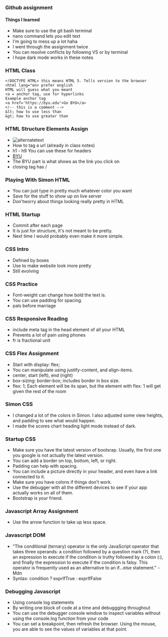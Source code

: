 
### Github assignment ###
   #### Things I learned ####
   * Make sure to use the git bash terminal
   * nano command lets you edit text
   * I'm going to mess up a lot haha
   * I went through the assignment twice
   * You can resolve conflicts by following VS or by terminal
   * I hope dark mode works in these notes
### HTML Class ###
    <!DOCTYPE HTML> this means HTML 5. Tells version to the browser
    <html lang="en> prefer english
    HTML will guess what you meant
    <a = anchor tag, use for hyperlinks
    Example anchor tag
    <a href='https://byu.edu'>Go BYU</a>
    <!-- this is a comment -->
    &lt; how to use less than
    &gt; how to use greater than
### HTML Structure Elements Assign ###
   * <img src="url" alt="alternatetext">
   * How to tag a url (already in class notes)
   * h1 - h9 You can use these for headers
   * <a href="https://byu.edu">BYU</a>
   * The BYU part is what shows as the link you click on
   * closing tag has /
### Playing With Simon HTML ###
   - You can just type in pretty much whatever color you want
   - Save for the stuff to show up on live server
   - Don'tworry about things looking really pretty in HTML
### HTML Startup ###
- Commit after each page
- It is just for structure, it's not meant to be pretty.
- Next time I would probably even make it more simple.
### CSS Intro ###
- Defined by boxes
- Use to make website look more pretty
- Still evolving
### CSS Practice ###
- Font-weight can change how bold the text is.
- You can use padding for spacing.
- pals before marriage
### CSS Responsive Reading ###
- include meta tag in the head element of all your HTML
- Prevents a lot of pain using phones
- fr is fractional unit
### CSS Flex Assignment ###
- Start with display: flex;
- You can manipulate using justify-content, and align-items.
- center, start (left), end (right)
- box-sizing: border-box; includes border in box size.
- flex: 1; Each element will be its span, but the element with flex: 1 will get given the rest of the room
### Simon CSS ###
-  I changed a lot of the colors in Simon. I also adjusted some view heights, and padding to see what would happen.
-  I made the scores chart heading light mode instead of dark.
### Startup CSS ###
- Make sure you have the latest version of bootsrap. Usually, the first one you google is not actually the latest version.
- You can add a border on top, bottom, left, or right.
- Padding can help with spacing.
- You can include a picture directly in your header, and even have a link connected to it.
- Make sure you have colons if things don't work.
- Use the debugger with all the different devices to see if your app actually works on all of them.
- Bootstrap is your friend.
### Javascript Array Assignment ###
- Use the arrow function to take up less space.
### Javascript DOM ###
- "The conditional (ternary) operator is the only JavaScript operator that takes three operands: a condition followed by a question mark (?), then an expression to execute if the condition is truthy followed by a colon (:), and finally the expression to execute if the condition is falsy. This operator is frequently used as an alternative to an if...else statement." - Mdn
- Syntax: condition ? exprIfTrue : exprIfFalse
### Debugging Javascript ###
- Using console log statements
- By writing one block of code at a time and debuggging throughout
- You can use the debugger console window to inspect variables without using the console.log function from your code
- You can set a breakpoint, then refresh the browser. Using the mouse, you are able to see the values of variables at that point.

